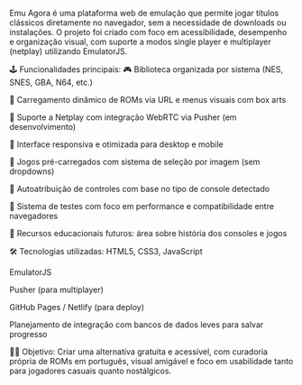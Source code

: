 Emu Agora é uma plataforma web de emulação que permite jogar títulos clássicos diretamente no navegador, sem a necessidade de downloads ou instalações. O projeto foi criado com foco em acessibilidade, desempenho e organização visual, com suporte a modos single player e multiplayer (netplay) utilizando EmulatorJS.

🕹️ Funcionalidades principais:
🎮 Biblioteca organizada por sistema (NES, SNES, GBA, N64, etc.)

📁 Carregamento dinâmico de ROMs via URL e menus visuais com box arts

👥 Suporte a Netplay com integração WebRTC via Pusher (em desenvolvimento)

📱 Interface responsiva e otimizada para desktop e mobile

💾 Jogos pré-carregados com sistema de seleção por imagem (sem dropdowns)

🔄 Autoatribuição de controles com base no tipo de console detectado

🧪 Sistema de testes com foco em performance e compatibilidade entre navegadores

🧠 Recursos educacionais futuros: área sobre história dos consoles e jogos

🛠️ Tecnologias utilizadas:
HTML5, CSS3, JavaScript

EmulatorJS

Pusher (para multiplayer)

GitHub Pages / Netlify (para deploy)

Planejamento de integração com bancos de dados leves para salvar progresso

👨‍💻 Objetivo:
Criar uma alternativa gratuita e acessível, com curadoria própria de ROMs em português, visual amigável e foco em usabilidade tanto para jogadores casuais quanto nostálgicos.
